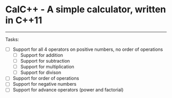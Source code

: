 # CalC++ - A simple calculator, written in C++11

***

Tasks:  
- [ ] Support for all 4 operators on positive numbers, no order of operations  
  - [ ] Support for addition  
  - [ ] Support for subtraction  
  - [ ] Support for multiplication  
  - [ ] Support for divison  
- [ ] Support for order of operations  
- [ ] Support for negative numbers  
- [ ] Support for advance operators (power and factorial)  
